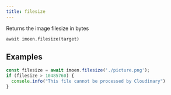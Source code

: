 ```yaml
---
title: filesize
---
```


<div class="lead">
  Returns the image filesize in bytes
</div>

`await imoen.filesize(target)`

## Examples

```js
const filesize = await imoen.filesize('./picture.png');
if (filesize > 10485760) {
  console.info("This file cannot be processed by Cloudinary")
}
```
